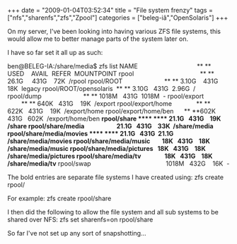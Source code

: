 +++
date = "2009-01-04T03:52:34"
title = "File system frenzy"
tags = ["nfs","sharenfs","zfs","Zpool"]
categories = ["beleg-iâ","OpenSolaris"]
+++

On my server, I've been looking into having various ZFS file systems, this would allow me to better manage parts of the system later on.

I have so far set it all up as such:

ben@BELEG-IA:/share/media$ zfs list
NAME                                  ** ** USED    AVAIL  REFER  MOUNTPOINT
rpool                                      ** ** 26.1G     431G    72K  /rpool
rpool/ROOT                        ** ** 3.10G    431G    18K  legacy
rpool/ROOT/opensolaris  ** ** 3.10G   431G  2.96G  /
rpool/dump                        ** ** 1018M   431G  1018M  -
rpool/export                       ** ** 640K   431G    19K  /export
rpool/export/home              ** ** 622K   431G    19K  /export/home
rpool/export/home/ben      ** **602K   431G   602K  /export/home/ben
**rpool/share **** **** 21.1G   431G    19K  /share
rpool/share/media                      21.1G   431G    33K  /share/media
rpool/share/media/movies **** **** 21.1G   431G  21.1G  /share/media/movies
rpool/share/media/music        18K   431G    18K  /share/media/music
rpool/share/media/pictures   18K   431G    18K  /share/media/pictures
rpool/share/media/tv                18K   431G    18K  /share/media/tv**
rpool/swap                                           1018M   432G    16K  -

The bold entries are separate file systems I have created using:
zfs create rpool/

For example:
zfs create rpool/share

I then did the following to allow the file system and all sub systems to be shared over NFS:
zfs set sharenfs=on rpool/share

So far I've not set up any sort of snapshotting...

